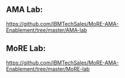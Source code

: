## AMA Lab: 
https://github.com/IBMTechSales/MoRE-AMA-Enablement/tree/master/AMA-lab

## MoRE Lab: 
https://github.com/IBMTechSales/MoRE-AMA-Enablement/tree/master/MoRE-lab